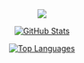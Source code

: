 
<div name="main" align="center">
  
  <br/>
  <br/>
  
  ![](https://komarev.com/ghpvc/?username=Nyaanity&color=447ff7&label=Visitor+count)
  
  [![GitHub Stats](https://github-readme-stats.vercel.app/api?username=saschawhy&theme=radical)](https://github.com/anuraghazra/github-readme-stats)

  [![Top Languages](https://github-readme-stats.vercel.app/api/top-langs/?username=saschawhy&theme=radical)](https://github.com/anuraghazra/github-readme-stats)
  
  <br/>
  <br/>
  
</div>
